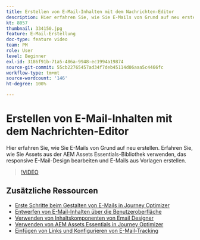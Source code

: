 ```yaml
---
title: Erstellen von E-Mail-Inhalten mit dem Nachrichten-Editor
description: Hier erfahren Sie, wie Sie E-Mails von Grund auf neu erstellen. Erfahren Sie, wie Sie Assets aus der AEM Assets Essentials-Bibliothek verwenden, das responsive E-Mail-Design bearbeiten und E-Mails aus Vorlagen erstellen.
kt: 8057
thumbnail: 334150.jpg
feature: E-Mail-Erstellung
doc-type: feature video
team: PM
role: User
level: Beginner
exl-id: 3186f91b-71a5-486a-9948-ec1994a19874
source-git-commit: 55cb22765457ad34f7deb45114d06aaa5c4466fc
workflow-type: tm+mt
source-wordcount: '146'
ht-degree: 100%

---
```


# Erstellen von E-Mail-Inhalten mit dem Nachrichten-Editor

Hier erfahren Sie, wie Sie E-Mails von Grund auf neu erstellen. Erfahren Sie, wie Sie Assets aus der AEM Assets Essentials-Bibliothek verwenden, das responsive E-Mail-Design bearbeiten und E-Mails aus Vorlagen erstellen.

>[!VIDEO](https://video.tv.adobe.com/v/334150?quality=12)

## Zusätzliche Ressourcen

* [Erste Schritte beim Gestalten von E-Mails in Journey Optimizer](https://experienceleague.adobe.com/docs/journey-optimizer/using/create-messages/email-designer/design-emails.html?lang=de)
* [Entwerfen von E-Mail-Inhalten über die Benutzeroberfläche](https://experienceleague.adobe.com/docs/journey-optimizer/using/create-messages/email-designer/create-email-content.html?lang=de)
* [Verwenden von Inhaltskomponenten von Email Designer](https://experienceleague.adobe.com/docs/journey-optimizer/using/create-messages/email-designer/content-components.html?lang=de)
* [Verwenden von AEM Assets Essentials in Journey Optimizer](https://experienceleague.adobe.com/docs/journey-optimizer/using/create-messages/assets-essentials.html?lang=de)
* [Einfügen von Links und Konfigurieren von E-Mail-Tracking](https://experienceleague.adobe.com/docs/journey-optimizer/using/reporting/message-tracking.html?lang=de)

